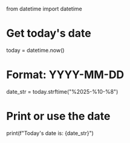 from datetime import datetime

# Get today's date
today = datetime.now()

# Format: YYYY-MM-DD
date_str = today.strftime("%2025-%10-%8")

# Print or use the date
print(f"Today's date is: {date_str}")